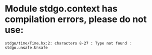 # Module stdgo.context has compilation errors, please do not use:
```
stdgo/time/Time.hx:2: characters 8-27 : Type not found : stdgo.unsafe.Unsafe

```

